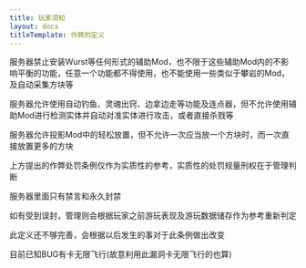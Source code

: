 ```yaml
---
title: 玩家须知
layout: docs
titleTemplate: 作弊的定义
---
```

服务器禁止安装Wurst等任何形式的辅助Mod，也不限于这些辅助Mod内的不影响平衡的功能，任意一个功能都不得使用，也不能使用一些类似于攀岩的Mod，及自动采集方块等

服务器允许使用自动钓鱼、灵魂出窍、边拿边走等功能及连点器，但不允许使用辅助Mod进行检测实体并自动对准实体进行攻击，或者直接杀戮等

服务器允许投影Mod中的轻松放置，但不允许一次应当放一个方块时，而一次直接放置更多的方块

上方提出的作弊处罚条例仅作为实质性的参考，实质性的处罚规量刑权在于管理判断

服务器里面只有禁言和永久封禁

如有受到误封，管理则会根据玩家之前游玩表现及游玩数据储存作为参考重新判定

此定义还不够完善，会根据以后发生的事对于此条例做出改变

目前已知BUG有卡无限飞行(故意利用此漏洞卡无限飞行的也算)
